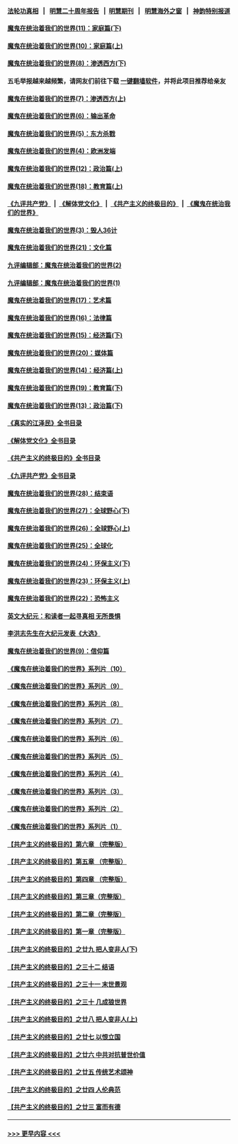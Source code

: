 #### [法轮功真相](https://github.com/gfw-breaker/truth/blob/master/README.md?t=0) &nbsp;&nbsp;|&nbsp;&nbsp; [明慧二十周年报告](https://github.com/gfw-breaker/mh-reports/blob/master/README.md?t=0) &nbsp;&nbsp;|&nbsp;&nbsp;[明慧期刊](https://github.com/gfw-breaker/mh-qikan) &nbsp;&nbsp;|&nbsp;&nbsp; [明慧海外之窗](https://github.com/gfw-breaker/mh-news/blob/master/README.md?t=0) &nbsp;&nbsp;|&nbsp;&nbsp; [神韵特别报道](https://github.com/gfw-breaker/mh-news/blob/master/shenyun.md?t=0)
#### [魔鬼在统治着我们的世界(11)：家庭篇(下)](../pages/nsc422/n10440961.md?t=11241701) 
#### [魔鬼在统治着我们的世界(10)：家庭篇(上)](../pages/nsc422/n10435448.md?t=11241701) 
#### [魔鬼在统治着我们的世界(8)：渗透西方(下)](../pages/nsc422/n10429603.md?t=11241701) 
#### 五毛举报越来越频繁，请网友们前往下载 [一键翻墙软件](https://github.com/gfw-breaker/ssr-accounts)，并将此项目推荐给亲友
#### [魔鬼在统治着我们的世界(7)：渗透西方(上)](../pages/nsc422/n10426013.md?t=11241701) 
#### [魔鬼在统治着我们的世界(6)：输出革命](../pages/nsc422/n10421536.md?t=11241701) 
#### [魔鬼在统治着我们的世界(5)：东方杀戮](../pages/nsc422/n10417707.md?t=11241701) 
#### [魔鬼在统治着我们的世界(4)：欧洲发端](../pages/nsc422/n10414890.md?t=11241701) 
#### [魔鬼在统治着我们的世界(12)：政治篇(上)](../pages/nsc422/n10444576.md?t=11241701) 
#### [魔鬼在统治着我们的世界(18)：教育篇(上)](../pages/nsc422/n10526970.md?t=11241701) 
#### [《九评共产党》](https://github.com/begood0513/9ping.md/blob/master/README.md) &nbsp;|&nbsp; [《解体党文化》](../../../../jtdwh.md/blob/master/README.md)  &nbsp;|&nbsp; [《共产主义的终极目的》](../../../../gczydzjmd.md/blob/master/README.md) &nbsp;|&nbsp; [《魔鬼在统治我们的世界》](../../../../mgztzwmdsj.md/blob/master/README.md) 
#### [魔鬼在统治着我们的世界(3)：毁人36计](../pages/nsc422/n10411583.md?t=11241701) 
#### [魔鬼在统治着我们的世界(21)：文化篇](../pages/nsc422/n10597706.md?t=11241701) 
#### [九评编辑部：魔鬼在统治着我们的世界(2)](../pages/nsc422/n10410036.md?t=11241701) 
#### [九评编辑部：魔鬼在统治着我们的世界(1)](../pages/nsc422/n10406825.md?t=11241701) 
#### [魔鬼在统治着我们的世界(17)：艺术篇](../pages/nsc422/n10499093.md?t=11241701) 
#### [魔鬼在统治着我们的世界(16)：法律篇](../pages/nsc422/n10485969.md?t=11241701) 
#### [魔鬼在统治着我们的世界(15)：经济篇(下)](../pages/nsc422/n10469975.md?t=11241701) 
#### [魔鬼在统治着我们的世界(20)：媒体篇](../pages/nsc422/n10586579.md?t=11241701) 
#### [魔鬼在统治着我们的世界(14)：经济篇(上)](../pages/nsc422/n10457370.md?t=11241701) 
#### [魔鬼在统治着我们的世界(19)：教育篇(下)](../pages/nsc422/n10564808.md?t=11241701) 
#### [魔鬼在统治着我们的世界(13)：政治篇(下)](../pages/nsc422/n10448270.md?t=11241701) 
#### [《真实的江泽民》全书目录](../pages/nsc422/n13721399.md?t=11241701) 
#### [《解体党文化》全书目录](../pages/nsc422/n13721157.md?t=11241701) 
#### [《共产主义的终极目的》全书目录](../pages/nsc422/n13721048.md?t=11241701) 
#### [《九评共产党》全书目录](../pages/nsc422/n13708085.md?t=11241701) 
#### [魔鬼在统治着我们的世界(28)：结束语](../pages/nsc422/n10936246.md?t=11241701) 
#### [魔鬼在统治着我们的世界(27)：全球野心(下)](../pages/nsc422/n10928319.md?t=11241701) 
#### [魔鬼在统治着我们的世界(26)：全球野心(上)](../pages/nsc422/n10900318.md?t=11241701) 
#### [魔鬼在统治着我们的世界(25)：全球化](../pages/nsc422/n10788205.md?t=11241701) 
#### [魔鬼在统治着我们的世界(24)：环保主义(下)](../pages/nsc422/n10695307.md?t=11241701) 
#### [魔鬼在统治着我们的世界(23)：环保主义(上)](../pages/nsc422/n10688613.md?t=11241701) 
#### [魔鬼在统治着我们的世界(22)：恐怖主义](../pages/nsc422/n10614727.md?t=11241701) 
#### [英文大纪元：和读者一起寻真相 无所畏惧](../pages/nsc422/n12542027.md?t=11241701) 
#### [李洪志先生在大纪元发表《大选》](../pages/nsc422/n12534746.md?t=11241701) 
#### [魔鬼在统治着我们的世界(9)：信仰篇](../pages/nsc422/n10432159.md?t=11241701) 
#### [《魔鬼在统治着我们的世界》系列片（10）](../pages/nsc422/n12292670.md?t=11241701) 
#### [《魔鬼在统治着我们的世界》系列片（9）](../pages/nsc422/n12290859.md?t=11241701) 
#### [《魔鬼在统治着我们的世界》系列片（8）](../pages/nsc422/n12287445.md?t=11241701) 
#### [《魔鬼在统治着我们的世界》系列片（7）](../pages/nsc422/n12283425.md?t=11241701) 
#### [《魔鬼在统治着我们的世界》系列片（6）](../pages/nsc422/n12282314.md?t=11241701) 
#### [《魔鬼在统治着我们的世界》系列片（5）](../pages/nsc422/n12281419.md?t=11241701) 
#### [《魔鬼在统治着我们的世界》系列片（4）](../pages/nsc422/n12274024.md?t=11241701) 
#### [《魔鬼在统治着我们的世界》系列片（3）](../pages/nsc422/n12271322.md?t=11241701) 
#### [《魔鬼在统治着我们的世界》系列片（2）](../pages/nsc422/n12269049.md?t=11241701) 
#### [《魔鬼在统治着我们的世界》系列片（1）](../pages/nsc422/n12267575.md?t=11241701) 
#### [【共产主义的终极目的】第六章 （完整版）](../pages/nsc422/n11428913.md?t=11241701) 
#### [【共产主义的终极目的】第五章 （完整版）](../pages/nsc422/n11428912.md?t=11241701) 
#### [【共产主义的终极目的】第四章 （完整版）](../pages/nsc422/n11428907.md?t=11241701) 
#### [【共产主义的终极目的】第三章（完整版）](../pages/nsc422/n11428848.md?t=11241701) 
#### [【共产主义的终极目的】第二章（完整版）](../pages/nsc422/n11428831.md?t=11241701) 
#### [【共产主义的终极目的】第一章（完整版）](../pages/nsc422/n11417651.md?t=11241701) 
#### [【共产主义的终极目的】之廿九 把人变非人(下)](../pages/nsc422/n11344140.md?t=11241701) 
#### [【共产主义的终极目的】之三十二 结语](../pages/nsc422/n11360535.md?t=11241701) 
#### [【共产主义的终极目的】之三十一 末世景观](../pages/nsc422/n11351129.md?t=11241701) 
#### [【共产主义的终极目的】之三十 几成狼世界](../pages/nsc422/n11348280.md?t=11241701) 
#### [【共产主义的终极目的】之廿八 把人变非人(上)](../pages/nsc422/n11340492.md?t=11241701) 
#### [【共产主义的终极目的】之廿七 以恨立国](../pages/nsc422/n11336944.md?t=11241701) 
#### [【共产主义的终极目的】之廿六 中共对抗普世价值](../pages/nsc422/n11324785.md?t=11241701) 
#### [【共产主义的终极目的】之廿五 传统艺术颂神](../pages/nsc422/n11296396.md?t=11241701) 
#### [【共产主义的终极目的】之廿四 人伦典范](../pages/nsc422/n11296397.md?t=11241701) 
#### [【共产主义的终极目的】之廿三 富而有德](../pages/nsc422/n11283598.md?t=11241701) 

----
#### [ >>> 更早内容 <<< ](../indexes/nsc422-earlier.md)
